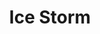 ---
title: "Ice Storm"

spell:
  schools:
    - name:        "Evocation"
      subschools:  []
      descriptors: ["Cold"]
  classes:
    - name:  "Druid"
      abbr:  "Drd"
      level: 4
    - name:  "Sorcerer/Wizard"
      abbr:  "Sor/Wiz"
      level: 4
  domains:
    - name:  "Water"
      abbr:  "Water"
      level: 5
  components:         [V, S, M/DF]
  castingTime:        "1 standard action"
  range:              "Long (400 ft. + 40 ft./level)"
  area:               "Cylinder (20-ft. radius, 40 ft. high)"
  duration:           "1 full round"
  savingThrow:        "None"
  spellResistance:    "Yes"
  materialComponents: ["A pinch of dust and a few drops of water."]
  description:        |
    Great magical hailstones pound down for 1 full round, dealing {% die_roll 3 6 0 %} points of bludgeoning damage and {% die_roll 2 6 0 %} points of cold damage to every creature in the area. A -4 penalty applies to each Listen check made within the ice storm's effect, and all land movement within its area is at half speed. At the end of the duration, the hail disappears, leaving no aftereffects (other than the damage dealt).
---